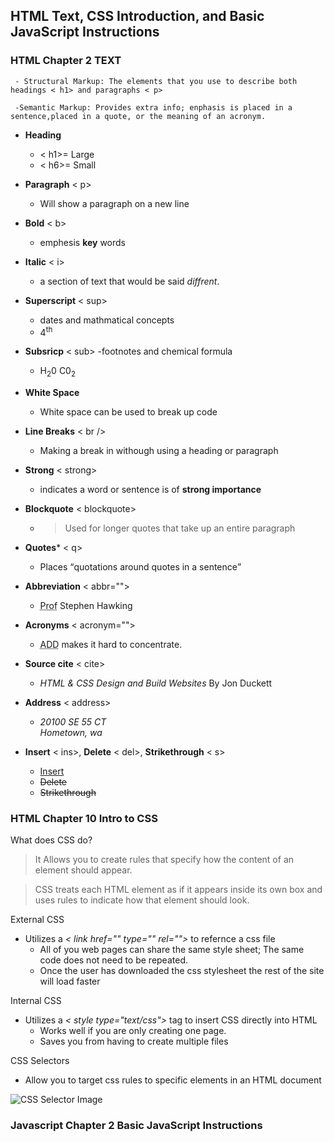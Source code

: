 ## HTML Text, CSS Introduction, and Basic JavaScript Instructions

 ### **HTML Chapter 2 TEXT**
     - Structural Markup: The elements that you use to describe both headings < h1> and paragraphs < p>  

     -Semantic Markup: Provides extra info; enphasis is placed in a sentence,placed in a quote, or the meaning of an acronym.

  - **Heading**
    - < h1>= Large
    - < h6>= Small

  - **Paragraph** < p> 
    - Will show a paragraph on a new line

  - **Bold** < b>
    - emphesis <b>key</b> words

  - **Italic** < i>
    - a section of text that would be said <i>diffrent</i>.

  - **Superscript** < sup>
    - dates and mathmatical concepts
    - 4<sup>th</sup>     

  - **Subsricp** < sub>
    -footnotes and chemical formula
    - H<sub>2</sub>0 C0<sub>2</sub>

  - **White Space** 
    - White space     can be used to break up code 

  - **Line Breaks** < br />
    - Making a break in withough using a heading or paragraph

  - **Strong** < strong>
    - indicates a word or sentence is of <strong>strong importance</strong>

  - **Blockquote** < blockquote>
    - <blockquote>Used for longer quotes that take up an entire paragraph</blockquote>

  - **Quotes*** < q>
    - Places <q>quotations around quotes in a sentence</q>  

  - **Abbreviation** < abbr="">
    - <abbr title ="Professor">Prof</abbr> Stephen Hawking

  - **Acronyms** < acronym="">
    - <acronym title= "Attention Deficite Disorder"> ADD</acronym> makes it hard to concentrate.

  - **Source cite** < cite>
    - <cite>HTML & CSS Design and Build Websites</cite> By Jon Duckett

  - **Address** < address>
    - <address>20100 SE 55 CT<br> Hometown, wa</br></address>

  - **Insert** < ins>, **Delete** < del>, **Strikethrough** < s>
    - <ins>Insert</ins>
    - <del>Delete</del>
    - <s>Strikethrough</s>

### **HTML Chapter 10 Intro to CSS**

What does CSS do?  
>It Allows you to create rules that specify how the content of an element should appear.

>CSS treats each HTML element as if it appears inside its own box and uses rules to indicate how that element should look. 

External CSS
- Utilizes a *< link href="" type="" rel="">* to refernce a css file  
  - All of you web pages can share the same style sheet; The same code does not need to be repeated.
  - Once the user has downloaded the css stylesheet the rest of the site will load faster

Internal CSS
- Utilizes a *< style type="text/css">* tag to insert CSS directly into HTML
  - Works well if you are only creating one page.
  - Saves you from having to create multiple files

CSS Selectors
- Allow you to target css rules to specific elements in an HTML document

![CSS Selector Image](https://www.internetingishard.com/html-and-css/css-selectors/css-selectors-1f0064.png)


### **Javascript Chapter 2 Basic JavaScript Instructions**

